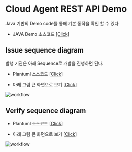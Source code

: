 # Cloud Agent REST API Demo

Java 기반의 Demo code를 통해 기본 동작을 확인 할 수 있다

- JAVA Demo 소스코드 [[Click]](https://github.com/sktston/initial-controller-java)

## Issue sequence diagram

발행 기관은 아래 Sequence로 개발을 진행하면 된다.

- Plantuml 소스코드 [[Click]](https://plantuml.com/plantuml/uml/pLTTQnj75xxVNt782o-xO5dtHX9nugJrLKFI3tebrhiZQ_1gLvrTAGrfm4sLagA0dSQkvLGoBiLk4rogsY8uuFwPNcf7_w5dDAFT4IktSagXlj7ipfoFyvppFBE-7aOsYnerpo1-HAC7i1g63SB03k6QN5wRxDZhk1XltFI2XWlBuZdP_IYSMFaqehO7wb2zdXoXQaUSYb__7FTtUEzYsD_a1q_uSIz-_IJkTuVdtrmp3ADOX3eZZ7pMe26D21IBXZ4npvN6mPRWBtmOVe1MGPEmITI5iL7Y1FC2_lY4ltm5lDq5tXl4lvw3D8wtE_ox0V23f-9dj3k8ssyXtjhd1yzvRnDVjFZB7U1xN_FUiqKmD3JW_S1p2HDULqWjY8ykW7TRw44PZNQxoX5Yue98qZ0KubYMMYr1eHAWCoVm0bPSyngaL5WhtIThrI3O2FFKRzB8ZcZWm_ATLHZskvZs6BARWUyJPxmZ01C5wsv5pTJ1JSUZpWOMkwLRO7hyz1TJ3ys8AoB3NUm32IDuxzQ7yF2X6zHiwZzwf2MIQp3FCcnqrBGZeW9gXSdHcLsNYKLOUIT99CmxZA2NNEe-yImT6T9TJaTCfAO1i-fNC4knD6yXqFM0-j72dSOQ5WuhgokBYujMafwS9mbxflQx9AnZJaHtJj4vazubneMSLYEYvH3QdBBuVm9XMYUO-k3mWsqS3E2ddVZunCfME1kxJ-HC06cAu_cfTkwtuX-VWHa5TUgWkGRm0eIO5y6NOro9PRXa6k5vPp9rMgOkJhkY51Q31RN6n6htuhCMyCFT-6mG_z25bHluW7GzciGeQFWNa5NzuMa_oHvx1SkDg6f1gQHdgIRCq7WkNocQZpejVd22mGmDSEh25nhl16Ma5TnXGJq8RK_GHjZhCxiiTOMtkaeU9aoXOzEwDDN7Nrh-x_Rj6_ZthgsKYSbGQHV7CSiE3YVnfQgfLYPvb9aSFpV3noIZURkByF5U9-sfRA8vrNIBxsrFuu9FtwDCQhYP8j-oIohY_5XsqWBAv7EdQllh1FTGohxblPQQZwlt5hGuwYaR91q040Cm-n9HfUI7fvluebYyafJL6GdnJ0ux4bJok7HpM0EjK4Tg9PDIa6tFYiqsxjbUBIDu-bOoJvVVWX9rXB7BttJJhco9gmSRYdjvlllxSB29Hrfn-mHCSVqTj_BuEDhVYK-VZZhdyOlVB5EgafNXnD_4dEdmdKLDDa59WgX3N7cyTwv49IM70huy1ZvbXWGV2J7lt6iYbYr30nA5QdXsONvg2UMROeKW1LuGJfNwwtZrT_ZUYIPywixGioXS3gait_nOLF70KZ3CbCECZFzB5CADP98WVZn0iEGh7HDy8z73XOvVoZzaNrPS4wuby2ob0gGwFckwygad2uRd_RZV4JzYo17uUyHcJbLvJYxh9J0_g8lI4TKtEuYxyW-8Vtnu13Y8JKhkGuDvbzCTfZvT7ee7XEYHv7sDX266-cTKJvYE-O0e-DL04TUKQKzblG2yVIZWUZk8NuZfwICd1Pd136InsJ6HzDOHr-58L4Bk8fWC1qhSvVodB_dXSs3g6ydAZcGMyijraugZkNJa_jXiInI3IeMmGdwjLCWBuz9z6bKl6Kq5MK7xgEEjmz5NFVpopWwRqhUvbGbcNzAIalDSqbhIjhD1t6mlvhwSPGMoGrVKdsoNLD3fJx4CN9hs_1UL1HzbdjZh9FN4oMXh6_KW-O-iEz4IHffbHjOn-08k0yTM45gGAjLrN3Lgtfy0)

- 아래 그림 큰 화면으로 보기 [[Click]](https://plantuml.com/plantuml/png/pLTTQnj75xxVNt782o-xO5dtHX9nugJrLKFI3tebrhiZQ_1gLvrTAGrfm4sLagA0dSQkvLGoBiLk4rogsY8uuFwPNcf7_w5dDAFT4IktSagXlj7ipfoFyvppFBE-7aOsYnerpo1-HAC7i1g63SB03k6QN5wRxDZhk1XltFI2XWlBuZdP_IYSMFaqehO7wb2zdXoXQaUSYb__7FTtUEzYsD_a1q_uSIz-_IJkTuVdtrmp3ADOX3eZZ7pMe26D21IBXZ4npvN6mPRWBtmOVe1MGPEmITI5iL7Y1FC2_lY4ltm5lDq5tXl4lvw3D8wtE_ox0V23f-9dj3k8ssyXtjhd1yzvRnDVjFZB7U1xN_FUiqKmD3JW_S1p2HDULqWjY8ykW7TRw44PZNQxoX5Yue98qZ0KubYMMYr1eHAWCoVm0bPSyngaL5WhtIThrI3O2FFKRzB8ZcZWm_ATLHZskvZs6BARWUyJPxmZ01C5wsv5pTJ1JSUZpWOMkwLRO7hyz1TJ3ys8AoB3NUm32IDuxzQ7yF2X6zHiwZzwf2MIQp3FCcnqrBGZeW9gXSdHcLsNYKLOUIT99CmxZA2NNEe-yImT6T9TJaTCfAO1i-fNC4knD6yXqFM0-j72dSOQ5WuhgokBYujMafwS9mbxflQx9AnZJaHtJj4vazubneMSLYEYvH3QdBBuVm9XMYUO-k3mWsqS3E2ddVZunCfME1kxJ-HC06cAu_cfTkwtuX-VWHa5TUgWkGRm0eIO5y6NOro9PRXa6k5vPp9rMgOkJhkY51Q31RN6n6htuhCMyCFT-6mG_z25bHluW7GzciGeQFWNa5NzuMa_oHvx1SkDg6f1gQHdgIRCq7WkNocQZpejVd22mGmDSEh25nhl16Ma5TnXGJq8RK_GHjZhCxiiTOMtkaeU9aoXOzEwDDN7Nrh-x_Rj6_ZthgsKYSbGQHV7CSiE3YVnfQgfLYPvb9aSFpV3noIZURkByF5U9-sfRA8vrNIBxsrFuu9FtwDCQhYP8j-oIohY_5XsqWBAv7EdQllh1FTGohxblPQQZwlt5hGuwYaR91q040Cm-n9HfUI7fvluebYyafJL6GdnJ0ux4bJok7HpM0EjK4Tg9PDIa6tFYiqsxjbUBIDu-bOoJvVVWX9rXB7BttJJhco9gmSRYdjvlllxSB29Hrfn-mHCSVqTj_BuEDhVYK-VZZhdyOlVB5EgafNXnD_4dEdmdKLDDa59WgX3N7cyTwv49IM70huy1ZvbXWGV2J7lt6iYbYr30nA5QdXsONvg2UMROeKW1LuGJfNwwtZrT_ZUYIPywixGioXS3gait_nOLF70KZ3CbCECZFzB5CADP98WVZn0iEGh7HDy8z73XOvVoZzaNrPS4wuby2ob0gGwFckwygad2uRd_RZV4JzYo17uUyHcJbLvJYxh9J0_g8lI4TKtEuYxyW-8Vtnu13Y8JKhkGuDvbzCTfZvT7ee7XEYHv7sDX266-cTKJvYE-O0e-DL04TUKQKzblG2yVIZWUZk8NuZfwICd1Pd136InsJ6HzDOHr-58L4Bk8fWC1qhSvVodB_dXSs3g6ydAZcGMyijraugZkNJa_jXiInI3IeMmGdwjLCWBuz9z6bKl6Kq5MK7xgEEjmz5NFVpopWwRqhUvbGbcNzAIalDSqbhIjhD1t6mlvhwSPGMoGrVKdsoNLD3fJx4CN9hs_1UL1HzbdjZh9FN4oMXh6_KW-O-iEz4IHffbHjOn-08k0yTM45gGAjLrN3Lgtfy0)

![workflow](https://plantuml.com/plantuml/png/pLTTQnj75xxVNt782o-xO5dtHX9nugJrLKFI3tebrhiZQ_1gLvrTAGrfm4sLagA0dSQkvLGoBiLk4rogsY8uuFwPNcf7_w5dDAFT4IktSagXlj7ipfoFyvppFBE-7aOsYnerpo1-HAC7i1g63SB03k6QN5wRxDZhk1XltFI2XWlBuZdP_IYSMFaqehO7wb2zdXoXQaUSYb__7FTtUEzYsD_a1q_uSIz-_IJkTuVdtrmp3ADOX3eZZ7pMe26D21IBXZ4npvN6mPRWBtmOVe1MGPEmITI5iL7Y1FC2_lY4ltm5lDq5tXl4lvw3D8wtE_ox0V23f-9dj3k8ssyXtjhd1yzvRnDVjFZB7U1xN_FUiqKmD3JW_S1p2HDULqWjY8ykW7TRw44PZNQxoX5Yue98qZ0KubYMMYr1eHAWCoVm0bPSyngaL5WhtIThrI3O2FFKRzB8ZcZWm_ATLHZskvZs6BARWUyJPxmZ01C5wsv5pTJ1JSUZpWOMkwLRO7hyz1TJ3ys8AoB3NUm32IDuxzQ7yF2X6zHiwZzwf2MIQp3FCcnqrBGZeW9gXSdHcLsNYKLOUIT99CmxZA2NNEe-yImT6T9TJaTCfAO1i-fNC4knD6yXqFM0-j72dSOQ5WuhgokBYujMafwS9mbxflQx9AnZJaHtJj4vazubneMSLYEYvH3QdBBuVm9XMYUO-k3mWsqS3E2ddVZunCfME1kxJ-HC06cAu_cfTkwtuX-VWHa5TUgWkGRm0eIO5y6NOro9PRXa6k5vPp9rMgOkJhkY51Q31RN6n6htuhCMyCFT-6mG_z25bHluW7GzciGeQFWNa5NzuMa_oHvx1SkDg6f1gQHdgIRCq7WkNocQZpejVd22mGmDSEh25nhl16Ma5TnXGJq8RK_GHjZhCxiiTOMtkaeU9aoXOzEwDDN7Nrh-x_Rj6_ZthgsKYSbGQHV7CSiE3YVnfQgfLYPvb9aSFpV3noIZURkByF5U9-sfRA8vrNIBxsrFuu9FtwDCQhYP8j-oIohY_5XsqWBAv7EdQllh1FTGohxblPQQZwlt5hGuwYaR91q040Cm-n9HfUI7fvluebYyafJL6GdnJ0ux4bJok7HpM0EjK4Tg9PDIa6tFYiqsxjbUBIDu-bOoJvVVWX9rXB7BttJJhco9gmSRYdjvlllxSB29Hrfn-mHCSVqTj_BuEDhVYK-VZZhdyOlVB5EgafNXnD_4dEdmdKLDDa59WgX3N7cyTwv49IM70huy1ZvbXWGV2J7lt6iYbYr30nA5QdXsONvg2UMROeKW1LuGJfNwwtZrT_ZUYIPywixGioXS3gait_nOLF70KZ3CbCECZFzB5CADP98WVZn0iEGh7HDy8z73XOvVoZzaNrPS4wuby2ob0gGwFckwygad2uRd_RZV4JzYo17uUyHcJbLvJYxh9J0_g8lI4TKtEuYxyW-8Vtnu13Y8JKhkGuDvbzCTfZvT7ee7XEYHv7sDX266-cTKJvYE-O0e-DL04TUKQKzblG2yVIZWUZk8NuZfwICd1Pd136InsJ6HzDOHr-58L4Bk8fWC1qhSvVodB_dXSs3g6ydAZcGMyijraugZkNJa_jXiInI3IeMmGdwjLCWBuz9z6bKl6Kq5MK7xgEEjmz5NFVpopWwRqhUvbGbcNzAIalDSqbhIjhD1t6mlvhwSPGMoGrVKdsoNLD3fJx4CN9hs_1UL1HzbdjZh9FN4oMXh6_KW-O-iEz4IHffbHjOn-08k0yTM45gGAjLrN3Lgtfy0)

## Verify sequence diagram

- Plantuml 소스코드 [[Click]](https://plantuml.com/plantuml/uml/dLLVQnj747-_Jp6uK7HWMUz14d7ifDLR26rAdyJvRcKlaMwlUtTgGnemuL9I78XBhLeE9z5IOjgWKbKMnGNt2sbNtw5pjwlJEXBD7xre_-pyPkOtyvkx6KOEZ-9Eso9-HAE7q0Z3c71mGjYuJpXjKS8t5dVEFYxogvqsYptOplR5xUUXjcluDA9E6_IZ82YUK7sJlHAlVnFZ4pcuceqFvV2fF1-8rq_5E9rTVhzXMLQj1W4dd7mLqv1616erorgOb-kvinlmFnYMpz2ATGbVUDtCZGeGZ0laav5y-Jl8enJaO2h-l0HbB8xxygSfoE6px6_UcugZVq2yE9F37-JW40yI-V84vEbtSl1y2oo33VYKjJt2CzHTqc7YrHN8D444RJJlfHe8EV4W2zAoDEUObbxTW6gB8PZBsepNzjengLVtwb-JlGF67eGLwdTfv4IK-R1zjm6pSOfXvvJjCDydRdQJ4vObRC9cELCNBzqsTHzWiYzC2mnFJluecQuvyJBFS0_hGC88Fhdz6JnwvB6EG_t7Zur0oZ5lsvQ3G5qd8jgXaPXgdVLvbJ09k-8MWOGLbnD4AI_X2sG5P2cuiibO5ff1JCDliKw-BDr6eWD6_MZpRho7YSDkOtThQyikmjFzX21hShz7mW1Z8YOuHN2kq1N7rRAH8xBb4jgzPl5nGU4oJoYPZIE7nzWO82TzSJwoLpDSpzqNgYU0TBFdbMlbF4l4hy-X5B60kcXk4Bm98SP5y33dbTYMHzvW-1rxSWdQf1vskvOK9eC99RcmZWRY8W7vSqzSJCKlAUpUmWtAzTN2HzNWlugg6iycuo9wh1Linz613VMwZjBiCClGkJhICf_t4paSeJFB89nwyAsXEyWrewQ6J5AOJGvnKyhdtaCR1PGXcTsx_UPRhHbj0W5d0GiTKmdAzACxTsxXxqEhgk6LisL50qv2VD14jwnLrBI8eibL7tehmbp4yru2rTxAkRSABhroDukBkce2SDNWbf6acjBtTx3WgVmxNII0SoSVWeC-CbcHlNzdqqDyaeYZ4PIoGNoUL70xFpiHasVp_gNuyI-xfFHXhzIaG5zh-i52qlNLROWHPsDM3Yvr8x-r28eQugsHrhjgov3IQc86YIYNsSLLwKixqzyrGShJOy0nvHvGVn_clRuy7HdoqvFBZAAw-abTBmvDp5fHlhycmUN4QtgarInsI1J55YRVk0UElq_KHT4q89vCaHjrP5A09ueiN9XqBLL_4rTnf_qV)

- 아래 그림 큰 화면으로 보기 [[Click]](https://plantuml.com/plantuml/png/dLLVQnj747-_Jp6uK7HWMUz14d7ifDLR26rAdyJvRcKlaMwlUtTgGnemuL9I78XBhLeE9z5IOjgWKbKMnGNt2sbNtw5pjwlJEXBD7xre_-pyPkOtyvkx6KOEZ-9Eso9-HAE7q0Z3c71mGjYuJpXjKS8t5dVEFYxogvqsYptOplR5xUUXjcluDA9E6_IZ82YUK7sJlHAlVnFZ4pcuceqFvV2fF1-8rq_5E9rTVhzXMLQj1W4dd7mLqv1616erorgOb-kvinlmFnYMpz2ATGbVUDtCZGeGZ0laav5y-Jl8enJaO2h-l0HbB8xxygSfoE6px6_UcugZVq2yE9F37-JW40yI-V84vEbtSl1y2oo33VYKjJt2CzHTqc7YrHN8D444RJJlfHe8EV4W2zAoDEUObbxTW6gB8PZBsepNzjengLVtwb-JlGF67eGLwdTfv4IK-R1zjm6pSOfXvvJjCDydRdQJ4vObRC9cELCNBzqsTHzWiYzC2mnFJluecQuvyJBFS0_hGC88Fhdz6JnwvB6EG_t7Zur0oZ5lsvQ3G5qd8jgXaPXgdVLvbJ09k-8MWOGLbnD4AI_X2sG5P2cuiibO5ff1JCDliKw-BDr6eWD6_MZpRho7YSDkOtThQyikmjFzX21hShz7mW1Z8YOuHN2kq1N7rRAH8xBb4jgzPl5nGU4oJoYPZIE7nzWO82TzSJwoLpDSpzqNgYU0TBFdbMlbF4l4hy-X5B60kcXk4Bm98SP5y33dbTYMHzvW-1rxSWdQf1vskvOK9eC99RcmZWRY8W7vSqzSJCKlAUpUmWtAzTN2HzNWlugg6iycuo9wh1Linz613VMwZjBiCClGkJhICf_t4paSeJFB89nwyAsXEyWrewQ6J5AOJGvnKyhdtaCR1PGXcTsx_UPRhHbj0W5d0GiTKmdAzACxTsxXxqEhgk6LisL50qv2VD14jwnLrBI8eibL7tehmbp4yru2rTxAkRSABhroDukBkce2SDNWbf6acjBtTx3WgVmxNII0SoSVWeC-CbcHlNzdqqDyaeYZ4PIoGNoUL70xFpiHasVp_gNuyI-xfFHXhzIaG5zh-i52qlNLROWHPsDM3Yvr8x-r28eQugsHrhjgov3IQc86YIYNsSLLwKixqzyrGShJOy0nvHvGVn_clRuy7HdoqvFBZAAw-abTBmvDp5fHlhycmUN4QtgarInsI1J55YRVk0UElq_KHT4q89vCaHjrP5A09ueiN9XqBLL_4rTnf_qV)

![workflow](https://plantuml.com/plantuml/png/dLLVQnj747-_Jp6uK7HWMUz14d7ifDLR26rAdyJvRcKlaMwlUtTgGnemuL9I78XBhLeE9z5IOjgWKbKMnGNt2sbNtw5pjwlJEXBD7xre_-pyPkOtyvkx6KOEZ-9Eso9-HAE7q0Z3c71mGjYuJpXjKS8t5dVEFYxogvqsYptOplR5xUUXjcluDA9E6_IZ82YUK7sJlHAlVnFZ4pcuceqFvV2fF1-8rq_5E9rTVhzXMLQj1W4dd7mLqv1616erorgOb-kvinlmFnYMpz2ATGbVUDtCZGeGZ0laav5y-Jl8enJaO2h-l0HbB8xxygSfoE6px6_UcugZVq2yE9F37-JW40yI-V84vEbtSl1y2oo33VYKjJt2CzHTqc7YrHN8D444RJJlfHe8EV4W2zAoDEUObbxTW6gB8PZBsepNzjengLVtwb-JlGF67eGLwdTfv4IK-R1zjm6pSOfXvvJjCDydRdQJ4vObRC9cELCNBzqsTHzWiYzC2mnFJluecQuvyJBFS0_hGC88Fhdz6JnwvB6EG_t7Zur0oZ5lsvQ3G5qd8jgXaPXgdVLvbJ09k-8MWOGLbnD4AI_X2sG5P2cuiibO5ff1JCDliKw-BDr6eWD6_MZpRho7YSDkOtThQyikmjFzX21hShz7mW1Z8YOuHN2kq1N7rRAH8xBb4jgzPl5nGU4oJoYPZIE7nzWO82TzSJwoLpDSpzqNgYU0TBFdbMlbF4l4hy-X5B60kcXk4Bm98SP5y33dbTYMHzvW-1rxSWdQf1vskvOK9eC99RcmZWRY8W7vSqzSJCKlAUpUmWtAzTN2HzNWlugg6iycuo9wh1Linz613VMwZjBiCClGkJhICf_t4paSeJFB89nwyAsXEyWrewQ6J5AOJGvnKyhdtaCR1PGXcTsx_UPRhHbj0W5d0GiTKmdAzACxTsxXxqEhgk6LisL50qv2VD14jwnLrBI8eibL7tehmbp4yru2rTxAkRSABhroDukBkce2SDNWbf6acjBtTx3WgVmxNII0SoSVWeC-CbcHlNzdqqDyaeYZ4PIoGNoUL70xFpiHasVp_gNuyI-xfFHXhzIaG5zh-i52qlNLROWHPsDM3Yvr8x-r28eQugsHrhjgov3IQc86YIYNsSLLwKixqzyrGShJOy0nvHvGVn_clRuy7HdoqvFBZAAw-abTBmvDp5fHlhycmUN4QtgarInsI1J55YRVk0UElq_KHT4q89vCaHjrP5A09ueiN9XqBLL_4rTnf_qV)

